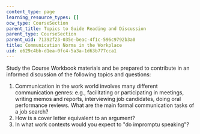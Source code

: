 ```yaml
---
content_type: page
learning_resource_types: []
ocw_type: CourseSection
parent_title: Topics to Guide Reading and Discussion
parent_type: CourseSection
parent_uid: 71392f23-035e-beac-4f1c-596c9792b3a0
title: Communication Norms in the Workplace
uid: e629c4bb-d1ea-0fc4-5a3a-1d63b777cca1
---
```


Study the Course Workbook materials and be prepared to contribute in an informed discussion of the following topics and questions:

1.  Communication in the work world involves many different communication genres: e.g., facilitating or participating in meetings, writing memos and reports, interviewing job candidates, doing oral performance reviews. What are the main formal communication tasks of a job search?
2.  How is a cover letter equivalent to an argument?
3.  In what work contexts would you expect to "do impromptu speaking"?